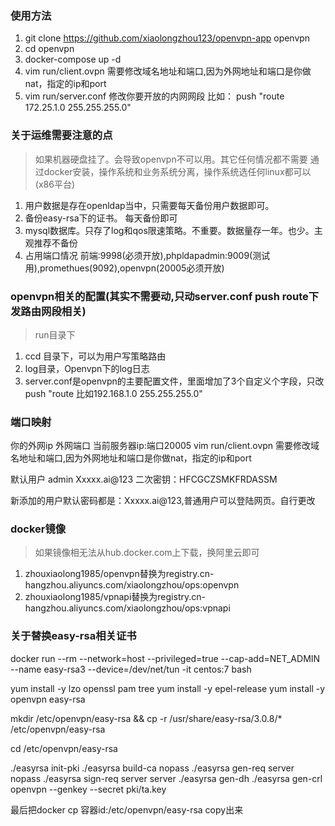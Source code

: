 ###  使用方法 

1. git clone https://github.com/xiaolongzhou123/openvpn-app openvpn 
2. cd openvpn 
3. docker-compose up -d 
4. vim run/client.ovpn  需要修改域名地址和端口,因为外网地址和端口是你做nat，指定的ip和port 
5. vim run/server.conf  修改你要开放的内网网段 比如： push "route 172.25.1.0 255.255.255.0"


### 关于运维需要注意的点 

> 如果机器硬盘挂了。会导致openvpn不可以用。其它任何情况都不需要 
> 通过docker安装，操作系统和业务系统分离，操作系统选任何linux都可以(x86平台) 


1. 用户数据是存在openldap当中，只需要每天备份用户数据即可。 
2. 备份easy-rsa下的证书。 每天备份即可 
3. mysql数据库。只存了log和qos限速策略。不重要。数据量存一年。也少。主观推荐不备份 
4. 占用端口情况 前端:9998(必须开放),phpldapadmin:9009(测试用),promethues(9092),openvpn(20005必须开放) 


### openvpn相关的配置(其实不需要动,只动server.conf push route下发路由网段相关) 
>run目录下 

1. ccd 目录下，可以为用户写策略路由 
2. log目录，Openvpn下的log日志 
3. server.conf是openvpn的主要配置文件，里面增加了3个自定义个字段，只改push "route 比如192.168.1.0 255.255.255.0"


### 端口映射 

你的外网ip 外网端口   当前服务器ip:端口20005 
vim run/client.ovpn 需要修改域名地址和端口,因为外网地址和端口是你做nat，指定的ip和port 


默认用户 
admin Xxxxx.ai@123 
二次密钥：HFCGCZSMKFRDASSM 

新添加的用户默认密码都是：Xxxxx.ai@123,普通用户可以登陆网页。自行更改 

 

### docker镜像 
>如果镜像相无法从hub.docker.com上下载，换阿里云即可 

1. zhouxiaolong1985/openvpn替换为registry.cn-hangzhou.aliyuncs.com/xiaolongzhou/ops:openvpn 
2. zhouxiaolong1985/vpnapi替换为registry.cn-hangzhou.aliyuncs.com/xiaolongzhou/ops:vpnapi 




### 关于替换easy-rsa相关证书
docker run --rm --network=host  --privileged=true --cap-add=NET_ADMIN  --name easy-rsa3  --device=/dev/net/tun -it centos:7 bash

yum install -y lzo openssl pam tree
yum install -y epel-release
yum install -y openvpn easy-rsa


mkdir  /etc/openvpn/easy-rsa && cp -r /usr/share/easy-rsa/3.0.8/* /etc/openvpn/easy-rsa


cd /etc/openvpn/easy-rsa


./easyrsa init-pki
./easyrsa build-ca nopass
./easyrsa gen-req server nopass
./easyrsa sign-req server server
./easyrsa gen-dh
./easyrsa gen-crl
openvpn --genkey --secret  pki/ta.key


最后把docker cp 容器id:/etc/openvpn/easy-rsa copy出来
